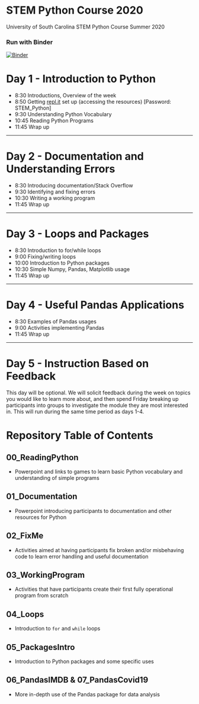 # STEM Python Course 2020

University of South Carolina STEM Python Course Summer 2020


### Run with Binder

[![Binder](https://mybinder.org/badge_logo.svg)](https://mybinder.org/v2/gh/uofscphysics/STEM_Python_Course/Summer2020)

# Day 1 - Introduction to Python
* 8:30  Introductions, Overview of the week
* 8:50  Getting [repl.it](repl.it) set up (accessing the resources) [Password: STEM_Python]
* 9:30  Understanding Python Vocabulary
* 10:45  Reading Python Programs
* 11:45  Wrap up

____
# Day 2 - Documentation and Understanding Errors
* 8:30  Introducing documentation/Stack Overflow
* 9:30  Identifying and fixing errors
* 10:30  Writing a working program
* 11:45 Wrap up
____
# Day 3 - Loops and Packages
* 8:30 Introduction to for/while loops
* 9:00 Fixing/writing loops   
* 10:00 Introduction to Python packages
* 10:30 Simple Numpy, Pandas, Matplotlib usage
* 11:45 Wrap up
____
# Day 4 - Useful Pandas Applications
* 8:30  Examples of Pandas usages
* 9:00  Activities implementing Pandas
* 11:45 Wrap up

____
# Day 5 - Instruction Based on Feedback

This day will be optional. We will solicit feedback during the week on topics you would like to learn more about, and then 
spend Friday breaking up participants into groups to investigate the module they are most interested in. This will
run during the same time period as days 1-4.

# Repository Table of Contents

## 00_ReadingPython
* Powerpoint and links to games to learn basic Python vocabulary and understanding of simple programs

## 01_Documentation
* Powerpoint introducing participants to documentation and other resources for Python

## 02_FixMe
* Activities aimed at having participants fix broken and/or misbehaving code to learn error handling and useful documentation

## 03_WorkingProgram
* Activities that have participants create their first fully operational program from scratch

## 04_Loops
* Introduction to `for` and `while` loops 

## 05_PackagesIntro
* Introduction to Python packages and some specific uses

## 06_PandasIMDB & 07_PandasCovid19
* More in-depth use of the Pandas package for data analysis